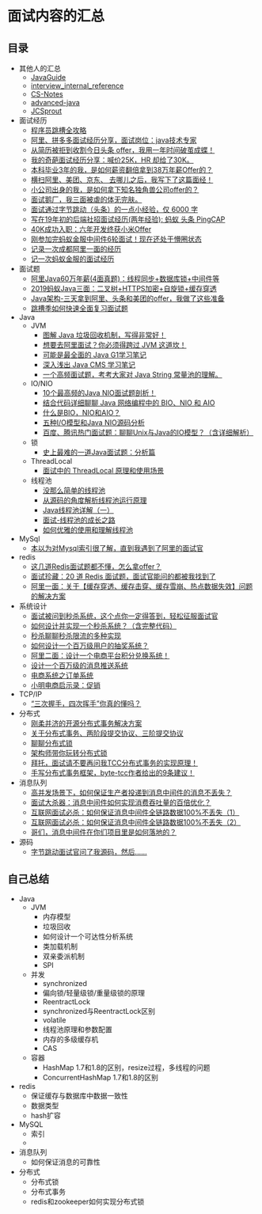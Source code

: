 # 面试内容的汇总

## 目录

- 其他人的汇总
  - [JavaGuide](https://github.com/Snailclimb/JavaGuide)
  - [interview_internal_reference](https://github.com/0voice/interview_internal_reference)
  - [CS-Notes](https://github.com/CyC2018/CS-Notes)
  - [advanced-java](https://github.com/doocs/advanced-java)
  - [JCSprout](https://github.com/crossoverJie/JCSprout)
- 面试经历
  - [程序员跳槽全攻略](http://ftqq.com/book/proguide/)
  - [阿里、拼多多面试经历分享，面试岗位：java技术专家](https://mp.weixin.qq.com/s/ShFAjbtwAtyUJxTWV6qhUQ)
  - [从简历被拒到收割今日头条 offer，我用一年时间破茧成蝶！](https://mp.weixin.qq.com/s/OKHAKMXIhsS4rYeWOaJPgw)
  - [我的奇葩面试经历分享：喊价25K，HR 却给了30K。](https://mp.weixin.qq.com/s/26mxUfdbjZ3bOZDEBZ0aOQ)
  - [本科毕业3年的我，是如何薪资翻倍拿到38万年薪Offer的？](https://mp.weixin.qq.com/s/kGdtdDzUfEhVTi-gkwyCjA)
  - [横扫阿里、美团、京东、 去哪儿之后，我写下了这篇面经！](https://mp.weixin.qq.com/s/BXGUU2VTP_5u4qhgHGlGIg)
  - [小公司出身的我，是如何拿下知名独角兽公司offer的？](https://mp.weixin.qq.com/s/BjjvJvU3s3wSEZrgY3QtZA)
  - [面试鹅厂，我三面被虐的体无完肤。](https://mp.weixin.qq.com/s/_vCRA76lapXrMfULxiOL4w)
  - [面试通过字节跳动（头条）的一点小经验，仅 6000 字](https://mp.weixin.qq.com/s/whAB4nG4XcN0A7ZfzdTejQ)
  - [写在19年初的后端社招面试经历(两年经验): 蚂蚁 头条 PingCAP](https://mp.weixin.qq.com/s/6Jnc29PmOAkJ7sclasx3yg)
  - [40K成功入职：六年开发终获小米Offer](https://www.toutiao.com/a6713155061863678475/)
  - [刚参加完蚂蚁金服中间件6轮面试！现在还处于懵圈状态](https://www.toutiao.com/a6713782276842324493)
  - [记录一次成都阿里一面的经历](https://mp.weixin.qq.com/s/xr479YxQ14KeoxL0KdptXA)
  - [记一次蚂蚁金服的面试经历](https://mp.weixin.qq.com/s/gzXhuLrBX304V82hWwL1rw)
- 面试题
  - [阿里Java60万年薪(4面真题)：线程同步+数据库锁+中间件等](https://www.toutiao.com/a6712697960473297412)
  - [2019蚂蚁Java三面：二叉树+HTTPS加密+自旋锁+缓存穿透](https://www.toutiao.com/i6710086004549616132/)
  - [Java架构-三天拿到阿里、头条和美团的offer，我做了这些准备](https://www.toutiao.com/a6714132011251925518)
  - [跳槽季如何快速全面复习面试题](https://mp.weixin.qq.com/s/0l6nPDq_EbIIxm4NCcU3Aw)
- Java
  - JVM
    - [图解 Java 垃圾回收机制，写得非常好！](https://mp.weixin.qq.com/s/3GhnGdrShBeVEtQQ9H8D9Q)
    - [想要去阿里面试？你必须得跨过 JVM 这道坎！](https://mp.weixin.qq.com/s/NewEj5kywOKrVfHx3X6amA)
    - [可能是最全面的 Java G1学习笔记](https://mp.weixin.qq.com/s/Shw0jtVse1QqNbFCyYmfZA)
    - [深入浅出 Java CMS 学习笔记](https://mp.weixin.qq.com/s/eGwLVk474cJWyVoP97gWGg)
    - [一个高频面试题，考考大家对 Java String 常量池的理解。](https://mp.weixin.qq.com/s/_AaiynnWnjnz7f1lUF6dqw)
  - IO/NIO
    - [10个最高频的Java NIO面试题剖析！](https://mp.weixin.qq.com/s/YIcXaH7AWLJbPjnTUwnlyQ)
    - [结合代码详细聊聊 Java 网络编程中的 BIO、NIO 和 AIO](https://mp.weixin.qq.com/s/hr4EfNRN_dRl4hS7Uz69UQ)
    - [什么是BIO，NIO和AIO？](https://mp.weixin.qq.com/s/Qi5ONTqRD6qiGUFrpArf0Q)
    - [五种I/O模型和Java NIO源码分析](https://mp.weixin.qq.com/s/v6r4cH6yd4oOqufyO3YobQ)
    - [百度、腾讯热门面试题：聊聊Unix与Java的IO模型？（含详细解析）](https://mp.weixin.qq.com/s/mEahtWqeFqzzaETHKAWtzw)
  - 锁
    - [史上最难的一道Java面试题：分析篇](https://mp.weixin.qq.com/s/i28nwsfnZzvsgnbP00nZ5g)
  - ThreadLocal
    - [面试中的 ThreadLocal 原理和使用场景](https://mp.weixin.qq.com/s/Yyq_gzZ4KuQG7hPqPFbB9w)
  - 线程池
    - [没那么简单的线程池](https://mp.weixin.qq.com/s/Axww5MvevL81e6r8xXZlDA)
    - [从源码的角度解析线程池运行原理](https://mp.weixin.qq.com/s/8o-ZkZ40QmwIlMYabFyPmQ)
    - [Java线程池详解（一）](https://www.jianshu.com/p/5d5198b434a2)
    - [面试-线程池的成长之路](https://mp.weixin.qq.com/s/5dexEENTqJWXN_17c6Lz6A)
    - [如何优雅的使用和理解线程池](https://mp.weixin.qq.com/s/lfGe3ZLP9MKaVCAr_x4kpQ)
- MySql
  - [本以为对Mysql索引很了解，直到我遇到了阿里的面试官](https://www.toutiao.com/a6711672885959721479)
- redis
  - [这几道Redis面试题都不懂，怎么拿offer？](https://mp.weixin.qq.com/s/4nQNQF5eI2Yqf7lQOti8kQ)
  - [面试珍藏：20 道 Redis 面试题，面试官能问的都被我找到了](https://www.toutiao.com/a6714131356894364171)
  - [阿里一面：关于【缓存穿透、缓存击穿、缓存雪崩、热点数据失效】问题的解决方案](https://mp.weixin.qq.com/s/5MloHIa5zKvYYsVVEWZjQA)
- 系统设计
  - [面试被问到秒杀系统，这个点你一定得答到，轻松征服面试官](https://www.toutiao.com/a6713034043669086727)
  - [如何设计并实现一个秒杀系统？（含完整代码）](https://mp.weixin.qq.com/s/bOmNpz9D59AcyHhY11WCUQ)
  - [秒杀聊聊秒杀限流的多种实现](https://mp.weixin.qq.com/s/4NVXJz2-x7ywLFVBQGd3fw)
  - [如何设计一个百万级用户的抽奖系统？](https://mp.weixin.qq.com/s/LNqMbTWcbaa0Bz_NI6OkpA)
  - [阿里二面：设计一个电商平台积分兑换系统！](https://mp.weixin.qq.com/s/Kc4W8RTcjhMSVfUWCvaTDw)
  - [设计一个百万级的消息推送系统](https://mp.weixin.qq.com/s/4mrAL39rpFOHnm9Wnxl4wQ)
  - [电商系统之订单系统](https://mp.weixin.qq.com/s/BDDgA2eUXf3Rw7SPBHk5kQ)
  - [小明电商启示录：促销](https://mp.weixin.qq.com/s/YxRahgmV8otAo91dy22Lcg)
- TCP/IP
  - [“三次握手，四次挥手”你真的懂吗？](https://mp.weixin.qq.com/s/nI6qfB1D8ra2vCgH5xW6cw)
- 分布式
  - [刚柔并济的开源分布式事务解决方案](https://mp.weixin.qq.com/s/c_eOUBzTNY32DJad9ODfag)
  - [关于分布式事务、两阶段提交协议、三阶提交协议](https://mp.weixin.qq.com/s/87-znh7Q-SvQfF9u8O3Trg)
  - [聊聊分布式锁](https://mp.weixin.qq.com/s/M-1MB7AleL-WRSxrCfwrqQ)
  - [架构师带你玩转分布式锁](https://mp.weixin.qq.com/s/tjAG2ZAoUutqaKHnF7v3lA)
  - [拜托，面试请不要再问我TCC分布式事务的实现原理！](https://mp.weixin.qq.com/s/mIW1_K5fAoa2OlSLdXSHpQ)
  - [手写分布式事务框架，byte-tcc作者给出的9条建议！](https://mp.weixin.qq.com/s/mEDOvELrlpAvj8svJs9uRA)
- 消息队列
  - [高并发场景下，如何保证生产者投递到消息中间件的消息不丢失？](https://mp.weixin.qq.com/s/r2_o5wa6Gn94NY4ViRnjpA)
  - [面试大杀器：消息中间件如何实现消费吞吐量的百倍优化？](https://mp.weixin.qq.com/s/vZ4KVC2eGmssnQUyIKgzfw)
  - [互联网面试必杀：如何保证消息中间件全链路数据100%不丢失（1）](https://mp.weixin.qq.com/s/uqWIf0MAet_StszuOrZCwQ)
  - [互联网面试必杀：如何保证消息中间件全链路数据100%不丢失（2）](https://mp.weixin.qq.com/s/9SFrwaCCLnNyuCqP_KQ0zw)
  - [哥们，消息中间件在你们项目里是如何落地的？](https://mp.weixin.qq.com/s/ZAWPRToPQFcwzHBf47jZ-A)
- 源码
  - [字节跳动面试官问了我源码，然后......](https://mp.weixin.qq.com/s/cKIvBk4TEVQEDc3rlcf9Vw)

## 自己总结

- Java
  - JVM
    - 内存模型
    - 垃圾回收
    - 如何设计一个可达性分析系统
    - 类加载机制
    - 双亲委派机制
    - SPI
  - 并发
    - synchronized
    - 偏向锁/轻量级锁/重量级锁的原理
    - ReentractLock
    - synchronized与ReentractLock区别
    - volatile
    - 线程池原理和参数配置
    - 内存的多级缓存机
    - CAS
  - 容器
    - HashMap 1.7和1.8的区别，resize过程，多线程的问题
    - ConcurrentHashMap 1.7和1.8的区别
- redis
  - 保证缓存与数据库中数据一致性
  - 数据类型
  - hash扩容
- MySQL
  - 索引
  - 
- 消息队列
  - 如何保证消息的可靠性
- 分布式
  - 分布式锁
  - 分布式事务
  - redis和zookeeper如何实现分布式锁
